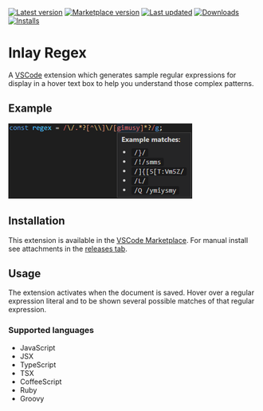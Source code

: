 [![Latest version](https://img.shields.io/github/v/release/Nixinova/Inlay-Regex?label=latest&style=flat-square&logo=github)](https://github.com/Nixinova/Inlay-Regex/releases)
[![Marketplace version](https://img.shields.io/visual-studio-marketplace/v/Nixinova.inlay-regex?label=marketplace&style=flat-square&logo=visual-studio)](https://marketplace.visualstudio.com/items/Nixinova.inlay-regex)
[![Last updated](https://img.shields.io/github/release-date/Nixinova/Inlay-Regex?label=updated&style=flat-square)](https://github.com/Nixinova/Inlay-Regex/releases)
[![Downloads](https://img.shields.io/visual-studio-marketplace/d/Nixinova.inlay-regex?style=flat-square&logo=visual-studio)](https://marketplace.visualstudio.com/items/Nixinova.inlay-regex)
[![Installs](https://img.shields.io/visual-studio-marketplace/i/Nixinova.inlay-regex?style=flat-square&logo=visual-studio)](https://marketplace.visualstudio.com/items/Nixinova.inlay-regex)

# Inlay Regex

A [VSCode](https://github.com/microsoft/vscode) extension which generates sample regular expressions for display in a hover text box to help you understand those complex patterns.

## Example

![Example](example.png)

## Installation

This extension is available in the [VSCode Marketplace](https://marketplace.visualstudio.com/items/Nixinova.inlay-regex).
For manual install see attachments in the [releases tab](https://github.com/Nixinova/Inlay-Regex/releases).

## Usage

The extension activates when the document is saved.
Hover over a regular expression literal and to be shown several possible matches of that regular expression.

### Supported languages
- JavaScript
- JSX
- TypeScript
- TSX
- CoffeeScript
- Ruby
- Groovy
